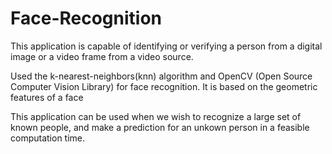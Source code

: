 # Face-Recognition

This application is capable of identifying or verifying a person from a digital image or a video frame from a video source.

Used the k-nearest-neighbors(knn) algorithm and OpenCV (Open Source Computer Vision Library) for face recognition.
It is based on the geometric features of a face

This application can be used when we wish to recognize a large set of known people,
and make a prediction for an unkown person in a feasible computation time.

